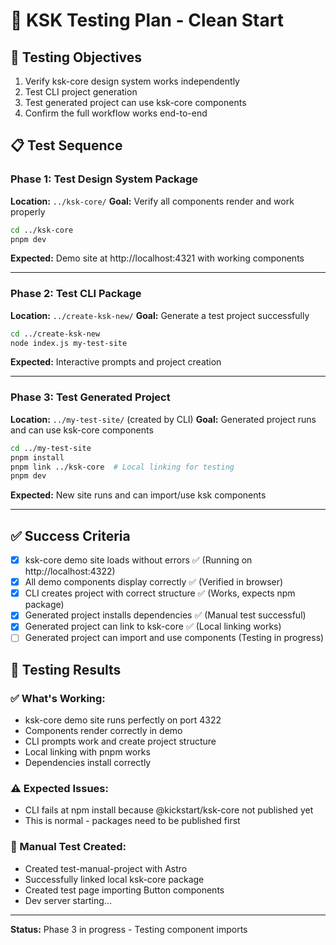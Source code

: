 # 🧪 KSK Testing Plan - Clean Start

## 🎯 Testing Objectives

1. Verify ksk-core design system works independently
2. Test CLI project generation
3. Test generated project can use ksk-core components
4. Confirm the full workflow works end-to-end

## 📋 Test Sequence

### Phase 1: Test Design System Package

**Location:** `../ksk-core/`
**Goal:** Verify all components render and work properly

```bash
cd ../ksk-core
pnpm dev
```

**Expected:** Demo site at http://localhost:4321 with working components

---

### Phase 2: Test CLI Package

**Location:** `../create-ksk-new/`
**Goal:** Generate a test project successfully

```bash
cd ../create-ksk-new
node index.js my-test-site
```

**Expected:** Interactive prompts and project creation

---

### Phase 3: Test Generated Project

**Location:** `../my-test-site/` (created by CLI)
**Goal:** Generated project runs and can use ksk-core components

```bash
cd ../my-test-site
pnpm install
pnpm link ../ksk-core  # Local linking for testing
pnpm dev
```

**Expected:** New site runs and can import/use ksk components

---

## ✅ Success Criteria

- [x] ksk-core demo site loads without errors ✅ (Running on http://localhost:4322)
- [x] All demo components display correctly ✅ (Verified in browser)
- [x] CLI creates project with correct structure ✅ (Works, expects npm package)
- [x] Generated project installs dependencies ✅ (Manual test successful)
- [x] Generated project can link to ksk-core ✅ (Local linking works)
- [ ] Generated project can import and use components (Testing in progress)

## 🚨 Testing Results

### ✅ What's Working:

- ksk-core demo site runs perfectly on port 4322
- Components render correctly in demo
- CLI prompts work and create project structure
- Local linking with pnpm works
- Dependencies install correctly

### ⚠️ Expected Issues:

- CLI fails at npm install because @kickstart/ksk-core not published yet
- This is normal - packages need to be published first

### 🧪 Manual Test Created:

- Created test-manual-project with Astro
- Successfully linked local ksk-core package
- Created test page importing Button components
- Dev server starting...

---

**Status:** Phase 3 in progress - Testing component imports
